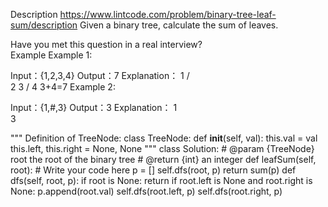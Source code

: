 Description
https://www.lintcode.com/problem/binary-tree-leaf-sum/description
Given a binary tree, calculate the sum of leaves.

Have you met this question in a real interview?  
Example
Example 1:

Input：{1,2,3,4}
Output：7
Explanation：
    1
   / \
  2   3
 /
4
3+4=7
Example 2:

Input：{1,#,3}
Output：3
Explanation：
    1
      \
       3
       

"""
Definition of TreeNode:
class TreeNode:
    def __init__(self, val):
        this.val = val
        this.left, this.right = None, None
"""
class Solution:
    # @param {TreeNode} root the root of the binary tree
    # @return {int} an integer
    def leafSum(self, root):
        # Write your code here
        p = []
        self.dfs(root, p)
        return sum(p)
    def dfs(self, root, p):
        if root is None:
            return
        if root.left is None and root.right is None:
            p.append(root.val)
        self.dfs(root.left, p)
        self.dfs(root.right, p)
